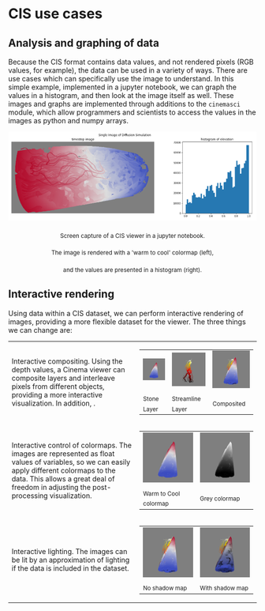 # CIS use cases

## Analysis and graphing of data

Because the CIS format contains data values, and not rendered pixels (RGB values, for example), the data can be used in a variety of ways. There are use cases which can specifically use the image to understand. In this simple example, implemented in a jupyter notebook, we can graph the values in a histogram, and then look at the image itself as well. These images and graphs are implemented through additions to the `cinemasci` module, which allow programmers and scientists to access the values in the images as python and numpy arrays.

<p align="center">
<img width="750px" src="img/histogram_view.png"></img></td>
</p>
<p align="center">
<sub>Screen capture of a CIS viewer in a jupyter notebook.</sub>
</p>
<p align="center">
<sub>The image is rendered with a 'warm to cool' colormap (left),</sub>
</p>
<p align="center">
<sub>and the values are presented in a histogram (right).</sub>
</p>

## Interactive rendering

Using data within a CIS dataset, we can perform interactive rendering of images, providing a more flexible dataset for the viewer. The three things we can change are:

<table>
<tr>
<td>Interactive compositing. Using the depth values, a Cinema viewer can composite layers and interleave pixels from different objects, providing a more interactive visualization. In addition, .</td>
<td>
<table>
<tr>
<td><img width="150" src="img/ttk_stone.png"</img></td>
<td><img width="150" src="img/ttk_streamlines.png"</img></td>
<td><img width="150" src="img/ttk_composited.png"</img></td>
</tr>
<tr>
<td><sub>Stone Layer</sub></td>
<td><sub>Streamline Layer</sub></td>
<td><sub>Composited</sub></td>
</tr>
</table>
</td>
</tr>

<tr>
<td>Interactive control of colormaps. The images are represented as float values of variables, so we can easily apply different colormaps to the data. This allows a great deal of freedom in adjusting the post-processing visualization.</td>
<td>
<table>
<tr>
<td><img width="225" src="img/ttk_stone.png"</img></td>
<td><img width="225" src="img/ttk_stone_grey_colormap.png"</img></td>
</tr>
<tr>
<td><sub>Warm to Cool colormap</sub></td>
<td><sub>Grey colormap</sub></td>
</tr>
</table>
</td>
</tr>

<td>Interactive lighting. The images can be lit by an approximation of lighting if the data is included in the dataset.</td>
<td>
<table>
<tr>
<td><img width="225" src="img/ttk_composited.png"</img></td>
<td><img width="225" src="img/ttk_composited_with_shadows.png"</img></td>
</tr>
<tr>
<td><sub>No shadow map</sub></td>
<td><sub>With shadow map</sub></td>
</tr>
</table>
</td>
</table>


